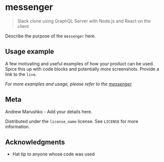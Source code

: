 # messenger

> Slack clone using GraphQL Server with Node.js and React on the client

Describe the purpose of the `messenger` here.

## Usage example

A few motivating and useful examples of how your product can be used. Spice this up with code blocks and potentially more screenshots. Provide a link to the `live`.

_For more examples and usage, please refer to the [messenger](https://liveexample.com)._

## Meta

Andrew Marushko - Add your details here.

Distributed under the `license_name` license. See `LICENSE` for more information.

## Acknowledgments

- Hat tip to anyone whose code was used
